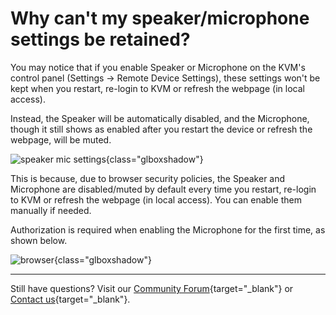 # Why can't my speaker/microphone settings be retained?

You may notice that if you enable Speaker or Microphone on the KVM's control panel (Settings -> Remote Device Settings), these settings won't be kept when you restart, re-login to KVM or refresh the webpage (in local access). 

Instead, the Speaker will be automatically disabled, and the Microphone, though it still shows as enabled after you restart the device or refresh the webpage, will be muted.

![speaker mic settings](https://static.gl-inet.com/docs/kvm/faq/speaker_microphone_settings_cannot_be_retained/speaker_microphone_settings.png){class="glboxshadow"}

This is because, due to browser security policies, the Speaker and Microphone are disabled/muted by default every time you restart, re-login to KVM or refresh the webpage (in local access). You can enable them manually if needed. 

Authorization is required when enabling the Microphone for the first time, as shown below.

![browser](https://static.gl-inet.com/docs/kvm/faq/speaker_microphone_settings_cannot_be_retained/browser.png){class="glboxshadow"}

---

Still have questions? Visit our [Community Forum](https://forum.gl-inet.com){target="_blank"} or [Contact us](https://www.gl-inet.com/contacts/){target="_blank"}.